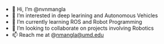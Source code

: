 - 👋 Hi, I’m @nvnmangla
- 👀 I’m interested in deep learining and Autonomous Vehicles 
- 🌱 I’m currently learning ROS and Robot Programming
- 💞️ I’m looking to collaborate on projects involving Robotics
- 📫 Reach me at @nmangla@umd.edu

<!---
nvnmangla/nvnmangla is a ✨ special ✨ repository because its `README.md` (this file) appears on your GitHub profile.
You can click the Preview link to take a look at your changes.
--->
